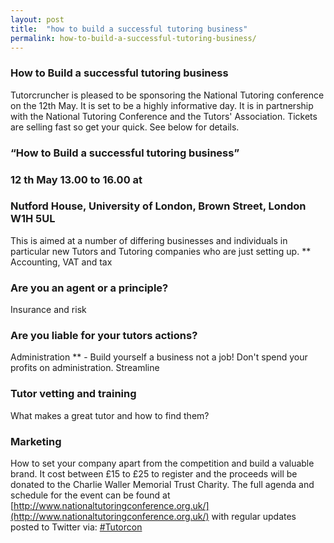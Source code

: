 ```yaml
---
layout: post
title:  "how to build a successful tutoring business"
permalink: how-to-build-a-successful-tutoring-business/
---
```

### How to Build a successful tutoring business

Tutorcruncher is pleased to be sponsoring the National Tutoring conference on
the 12th May. It is set to be a highly informative day. It is in partnership
with the National Tutoring Conference and the Tutors' Association. Tickets are
selling fast so get your quick. See below for details.

### “How to Build a successful tutoring business”

### 12  th  May 13.00 to 16.00 at

### Nutford House, University of London, Brown Street, London W1H 5UL

This is aimed at a number of differing businesses and individuals in
particular new Tutors and Tutoring companies who are just setting up. **
Accounting, VAT and tax 

### Are you an agent or a principle?

Insurance
and risk 

### Are you liable for your tutors actions?

Administration ** \-
Build yourself a business not a job! Don't spend your profits on
administration. Streamline 

### Tutor vetting and training

What makes a
great tutor and how to find them? 

### Marketing

How to set your company
apart from the competition and build a valuable brand. It cost between £15 to
£25 to register and the proceeds will be donated to the Charlie Waller
Memorial Trust Charity. The full agenda and schedule for the event can be
found at [http://www.nationaltutoringconference.org.uk/](http://www.nationaltutoringconference.org.uk/) with regular updates posted
to Twitter via:  [#Tutorcon](https://twitter.com/hashtag/tutorcon)
